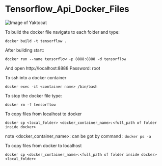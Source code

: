 # Tensorflow_Api_Docker_Files

![Image of Yaktocat](https://octodex.github.com/umbrellatocat)


To build the docker file navigate to each folder and type:

```
docker build -t tensorflow .
```

After building start:
```
docker run --name tensorflow -p 8888:8888 -d tensorflow
```
And open http://localhost:8888
Password: root

To ssh into a docker container 
```
docker exec -it <container name> /bin/bash
```

To stop the docker file type:

```
docker rm -f tensorflow
```

To copy files from localhost to docker 
```
docker cp <local_folder> <docker_container_name>:<full_path of folder inside docker>
```

note <docker_container_name>: can be got by command : ```docker ps -a```

To copy files from docker to localhost 
```
docker cp <docker_container_name>:<full_path of folder inside docker> <local_folder>
```
